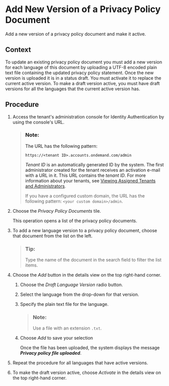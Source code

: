 <!-- loioca6d54f22b3b425fb91b8065f1eb6f2e -->

# Add New Version of a Privacy Policy Document

Add a new version of a privacy policy document and make it active.



<a name="loioca6d54f22b3b425fb91b8065f1eb6f2e__context_uqs_f5f_rpb"/>

## Context

To update an existing privacy policy document you must add a new version for each language of this document by uploading a UTF-8 encoded plain text file containing the updated privacy policy statement. Once the new version is uploaded it is in a status draft. You must activate it to replace the current active version. To make a draft version active, you must have draft versions for all the languages that the current active version has.



<a name="loioca6d54f22b3b425fb91b8065f1eb6f2e__steps_rmd_q15_r4"/>

## Procedure

1.  Access the tenant's administration console for Identity Authentication by using the console's URL.

    > ### Note:  
    > The URL has the following pattern:
    > 
    > `https://<tenant ID>.accounts.ondemand.com/admin`
    > 
    > *Tenant ID* is an automatically generated ID by the system. The first administrator created for the tenant receives an activation e-mail with a URL in it. This URL contains the *tenant ID*. For more information about your tenants, see [Viewing Assigned Tenants and Administrators](../viewing-assigned-tenants-and-administrators-f56e6f2.md).
    > 
    > If you have a configured custom domain, the URL has the following pattern: `<your custom domain>/admin`.

2.  Choose the *Privacy Policy Documents* tile.

    This operation opens a list of the privacy policy documents.

3.  To add a new language version to a privacy policy document, choose that document from the list on the left.

    > ### Tip:  
    > Type the name of the document in the search field to filter the list items.

4.  Choose the *Add* button in the details view on the top right-hand corner.

    1.  Choose the *Draft Language Version* radio button.

    2.  Select the language from the drop-down for that version.

    3.  Specify the plain text file for the language.

        > ### Note:  
        > Use a file with an extension `.txt`.

    4.  Choose *Add* to save your selection

        Once the file has been uploaded, the system displays the message ***Privacy policy file uploaded***.


5.  Repeat the procedure for all languages that have active versions.

6.  To make the draft version active, choose *Activate* in the details view on the top right-hand corner.


